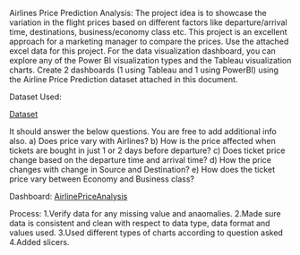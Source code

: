 Airlines Price Prediction Analysis:
The project idea is to showcase the variation in the flight prices based on different factors like departure/arrival time, destinations, business/economy class etc. This project is an excellent approach for a marketing manager to compare the prices.
Use the attached excel data for this project. For the data visualization dashboard, you can explore any of the Power BI visualization types and the Tableau visualization charts. 
Create 2 dashboards (1 using Tableau and 1 using PowerBI) using the Airline Price Prediction dataset attached in this document. 

Dataset Used: 

<a href= https://github.com/Akanksha414/PowerBI/blob/main/Airline.xlsx>Dataset</a>

It should answer the below questions. You are free to add additional info also.
a) Does price vary with Airlines?
b) How is the price affected when tickets are bought in just 1 or 2 days before departure?
c) Does ticket price change based on the departure time and arrival time?
d) How the price changes with change in Source and Destination?
e) How does the ticket price vary between Economy and Business class? 

Dashboard: <a href= https://github.com/Akanksha-3794/PowerBI/blob/main/AirlinePriceAnalysis.pdf>AirlinePriceAnalysis</a>

Process:
1.Verify data for any missing value and anaomalies.
2.Made sure data is consistent and clean with respect to data type, data format and values used.
3.Used different types of charts according to question asked
4.Added slicers.


